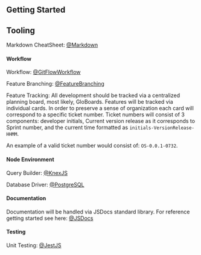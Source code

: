 ## Getting Started

## Tooling
Markdown CheatSheet: [@Markdown](https://github.com/adam-p/markdown-here/wiki/Markdown-Cheatsheet#links)

#### Workflow
Workflow: [@GitFlowWorkflow](https://www.atlassian.com/git/tutorials/comparing-workflows/gitflow-workflow)

Feature Branching: [@FeatureBranching](https://www.atlassian.com/git/tutorials/comparing-workflows/feature-branch-workflow)

Feature Tracking: All development should be tracked via a centralized planning board, most likely, GloBoards. Features will be tracked via individual cards.
In order to preserve a sense of organization each card will correspond to a specific ticket number. Ticket numbers will consist of 3 components: developer initials,
Current version release as it corresponds to Sprint number, and the current time formatted as `initials-VersionRelease-HHMM`.

An example of a valid ticket number would consist of: `OS-0.0.1-0732`.
#### Node Environment
Query Builder: [@KnexJS](https://knexjs.org/ "Knex Query Builder Documentation")

Database Driver: [@PostgreSQL](https://github.com/brianc/node-postgres "PostgreSQL driver for node")
#### Documentation
Documentation will be handled via JSDocs standard library. For reference getting started see here: [@JSDocs](http://usejsdoc.org/index.html "JSDocs Home Page")
#### Testing
Unit Testing: [@JestJS](https://jestjs.io/docs/en/api "Jest API Documentation")
